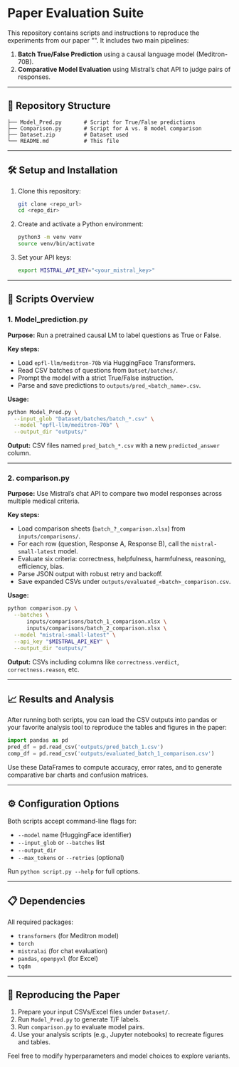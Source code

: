 # Paper Evaluation Suite

This repository contains scripts and instructions to reproduce the experiments from our paper "". It includes two main pipelines:

1. **Batch True/False Prediction** using a causal language model (Meditron-70B).
2. **Comparative Model Evaluation** using Mistral’s chat API to judge pairs of responses.

---

## 📂 Repository Structure

```
├── Model_Pred.py       # Script for True/False predictions
├── Comparison.py       # Script for A vs. B model comparison
├── Dataset.zip         # Dataset used
└── README.md           # This file
```

---

## 🛠️ Setup and Installation

1. Clone this repository:

   ```bash
   git clone <repo_url>
   cd <repo_dir>
   ```

2. Create and activate a Python environment:

   ```bash
   python3 -m venv venv
   source venv/bin/activate
   ```

3. Set your API keys:

   ```bash
   export MISTRAL_API_KEY="<your_mistral_key>"
   ```

---

## 📖 Scripts Overview

### 1. Model\_prediction.py

**Purpose:** Run a pretrained causal LM to label questions as True or False.

**Key steps:**

- Load `epfl-llm/meditron-70b` via HuggingFace Transformers.
- Read CSV batches of questions from `Datset/batches/`.
- Prompt the model with a strict True/False instruction.
- Parse and save predictions to `outputs/pred_<batch_name>.csv`.

**Usage:**

```bash
python Model_Pred.py \
  --input_glob "Dataset/batches/batch_*.csv" \
  --model "epfl-llm/meditron-70b" \
  --output_dir "outputs/"
```

**Output:** CSV files named `pred_batch_*.csv` with a new `predicted_answer` column.

---

### 2. comparison.py

**Purpose:** Use Mistral’s chat API to compare two model responses across multiple medical criteria.

**Key steps:**

- Load comparison sheets (`batch_?_comparison.xlsx`) from `inputs/comparisons/`.
- For each row (question, Response A, Response B), call the `mistral-small-latest` model.
- Evaluate six criteria: correctness, helpfulness, harmfulness, reasoning, efficiency, bias.
- Parse JSON output with robust retry and backoff.
- Save expanded CSVs under `outputs/evaluated_<batch>_comparison.csv`.

**Usage:**

```bash
python comparison.py \
  --batches \
      inputs/comparisons/batch_1_comparison.xlsx \
      inputs/comparisons/batch_2_comparison.xlsx \
  --model "mistral-small-latest" \
  --api_key "$MISTRAL_API_KEY" \
  --output_dir "outputs/"
```

**Output:** CSVs including columns like `correctness.verdict`, `correctness.reason`, etc.

---

## 📈 Results and Analysis

After running both scripts, you can load the CSV outputs into pandas or your favorite analysis tool to reproduce the tables and figures in the paper:

```python
import pandas as pd
pred_df = pd.read_csv('outputs/pred_batch_1.csv')
comp_df = pd.read_csv('outputs/evaluated_batch_1_comparison.csv')
```

Use these DataFrames to compute accuracy, error rates, and to generate comparative bar charts and confusion matrices.

---

## ⚙️ Configuration Options

Both scripts accept command-line flags for:

- `--model` name (HuggingFace identifier)
- `--input_glob` or `--batches` list
- `--output_dir`
- `--max_tokens` or `--retries` (optional)

Run `python script.py --help` for full options.

---

## 📋 Dependencies

All required packages:

- `transformers` (for Meditron model)
- `torch`
- `mistralai` (for chat evaluation)
- `pandas`, `openpyxl` (for Excel)
- `tqdm`

---

## 🚀 Reproducing the Paper

1. Prepare your input CSVs/Excel files under `Dataset/`.
2. Run `Model_Pred.py` to generate T/F labels.
3. Run `comparison.py` to evaluate model pairs.
4. Use your analysis scripts (e.g., Jupyter notebooks) to recreate figures and tables.

Feel free to modify hyperparameters and model choices to explore variants.
